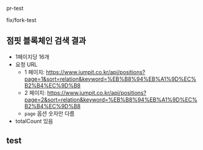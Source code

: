 pr-test

fix/fork-test

## 점핏 블록체인 검색 결과
- 1페이지당 16개
- 요청 URL
  - 1 페이지: https://www.jumpit.co.kr/api/positions?page=1&sort=relation&keyword=%EB%B8%94%EB%A1%9D%EC%B2%B4%EC%9D%B8
  - 2 페이지: https://www.jumpit.co.kr/api/positions?page=2&sort=relation&keyword=%EB%B8%94%EB%A1%9D%EC%B2%B4%EC%9D%B8
  - `page` 옵션 숫자만 다름
- totalCount 있음

## test
